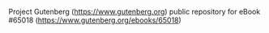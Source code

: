 Project Gutenberg (https://www.gutenberg.org) public repository for eBook #65018 (https://www.gutenberg.org/ebooks/65018)
